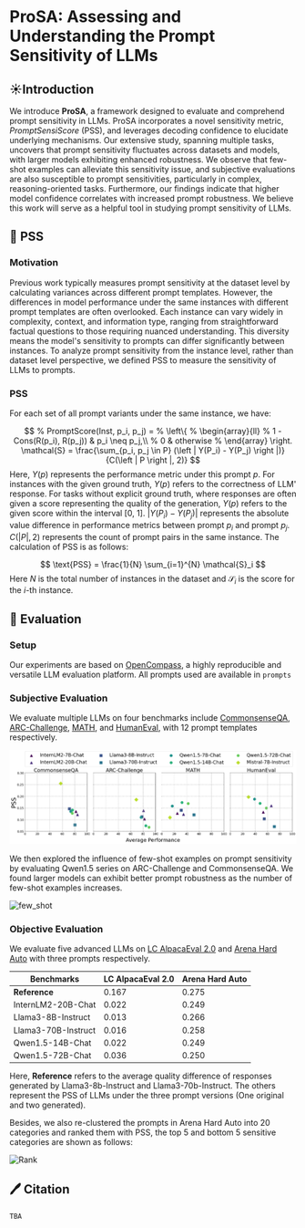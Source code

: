 # ProSA: Assessing and Understanding the Prompt Sensitivity of LLMs

<!-- [📄[Paper]()] -->

## ☀️Introduction

We introduce **ProSA**, a framework designed to evaluate and comprehend prompt sensitivity in LLMs. ProSA incorporates a novel sensitivity metric, *PromptSensiScore* (PSS), and leverages decoding confidence to elucidate underlying mechanisms. Our extensive study, spanning multiple tasks, uncovers that prompt sensitivity fluctuates across datasets and models, with larger models exhibiting enhanced robustness. We observe that few-shot examples can alleviate this sensitivity issue, and subjective evaluations are also susceptible to prompt sensitivities, particularly in complex, reasoning-oriented tasks. Furthermore, our findings indicate that higher model confidence correlates with increased prompt robustness. We believe this work will serve as a helpful tool in studying prompt sensitivity of LLMs.

## 🌲 PSS

### Motivation

Previous work typically measures prompt sensitivity at the dataset level by calculating variances across different prompt templates. However, the differences in model performance under the same instances with different prompt templates are often overlooked. Each instance can vary widely in complexity, context, and information type, ranging from straightforward factual questions to those requiring nuanced understanding. This diversity means the model's sensitivity to prompts can differ significantly between instances. To analyze prompt sensitivity from the instance level, rather than dataset level perspective, we defined PSS to measure the sensitivity of LLMs to prompts.

### PSS

For each set of all prompt variants under the same instance, we have:

$$
    % PromptScore(Inst, p_i, p_j) =
    % \left\{
    % \begin{array}{ll}
    %   1 - Cons(R(p_i), R(p_j)) & p_i \neq p_j,\\ 
    %   0 & otherwise
    % \end{array} \right.
    \mathcal{S} = \frac{\sum_{p_i, p_j \in P} (\left | Y(P_i) - Y(P_j) \right |)}{C(\left | P \right |, 2)}
$$
Here, $Y(p)$ represents the performance metric under this prompt $p$. For instances with the given ground truth, $Y(p)$ refers to the correctness of LLM' response. For tasks without explicit ground truth, where responses are often given a score representing the quality of the generation, $Y(p)$ refers to the given score within the interval [0, 1]. $\left | Y(P_i) - Y(P_j) \right |$ represents the absolute value difference in performance metrics between prompt $p_i$ and prompt $p_j$. $C(\left | P \right |, 2)$ represents the count of prompt pairs in the same instance. The calculation of PSS is as follows:

$$
    \text{PSS} = \frac{1}{N} \sum_{i=1}^{N} \mathcal{S}_i
$$
Here $N$ is the total number of instances in the dataset and $\mathcal{S}_i$ is the score for the $i$-th instance.

## 📒 Evaluation

### Setup

Our experiments are based on [OpenCompass](https://github.com/open-compass/opencompass), a highly reproducible and versatile LLM evaluation platform. All prompts used are available in `prompts` 

### Subjective Evaluation

We evaluate multiple LLMs on four benchmarks include [CommonsenseQA](https://arxiv.org/abs/1811.00937), [ARC-Challenge](https://arxiv.org/abs/1803.05457), [MATH](https://arxiv.org/abs/2103.03874), and [HumanEval](https://arxiv.org/abs/2107.03374), with 12 prompt templates respectively.

![Subjective](./assets/main.png)

We then explored the influence of few-shot examples on prompt sensitivity by evaluating Qwen1.5 series on ARC-Challenge and CommonsenseQA. We found larger models can exhibit better prompt robustness as the number of few-shot examples increases.

![few_shot](./assets/few_shot.png)

### Objective Evaluation

We evaluate five advanced LLMs on [LC AlpacaEval 2.0](https://github.com/tatsu-lab/alpaca_eval) and [Arena Hard Auto](https://github.com/lmarena/arena-hard-auto) with three prompts respectively.

| **Benchmarks**        | **LC AlpacaEval 2.0** | **Arena Hard Auto** |
|-----------------------|-----------------------|---------------------|
| **Reference**         | 0.167                 | 0.275               |
| InternLM2-20B-Chat     | 0.022                 | 0.249               |
| Llama3-8B-Instruct    | 0.013                 | 0.266               |
| Llama3-70B-Instruct   | 0.016                 | 0.258               |
| Qwen1.5-14B-Chat      | 0.022                 | 0.249               |
| Qwen1.5-72B-Chat      | 0.036                 | 0.250               |

Here, **Reference** refers to the average quality difference of responses generated by Llama3-8b-Instruct and Llama3-70b-Instruct. The others represent the PSS of LLMs under the three prompt versions (One original and two generated).

Besides, we also re-clustered the prompts in Arena Hard Auto into 20 categories and ranked them with PSS, the top 5 and bottom 5 sensitive categories are shown as follows:

![Rank](./assets/rank.png)



## 🖊️ Citation
```
TBA
```